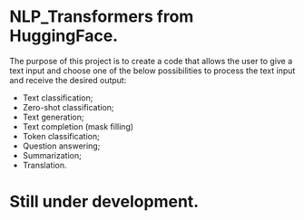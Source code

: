 # NLP_Transformers from HuggingFace.

The purpose of this project is to create a code that allows the user to give a text input and choose one of the below possibilities to process the text input and receive the desired output:
- Text classification;
- Zero-shot classification;
- Text generation;
- Text completion (mask filling)
- Token classification;
- Question answering;
- Summarization;
- Translation.

# Still under development.
